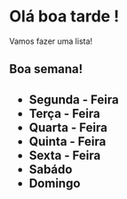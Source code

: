 

# Olá boa tarde !
<p>Vamos fazer uma lista!</p>
<H2> Boa semana! <H2>

<ul>
 <li> Segunda - Feira </li>
 <li> Terça - Feira </li>
 <li> Quarta - Feira </li>
 <li> Quinta - Feira </li>
 <li> Sexta - Feira </li>
 <li> Sabádo </li>
 <li> Domingo </li>
</ul>